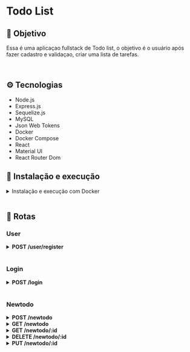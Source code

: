 # Todo List

## 📡 Objetivo

Essa é uma aplicaçao fullstack de Todo list, o objetivo é o usuário após fazer cadastro e validaçao, criar uma lista de tarefas.

<br />

## ⚙️ Tecnologias

- Node.js
- Express.js
- Sequelize.js
- MySQL
- Json Web Tokens
- Docker
- Docker Compose
- React
- Material UI
- React Router Dom

## 🚀 Instalação e execução

<details>
<summary>Instalação e execução com Docker</summary>
<br />

Para rodar está aplicação é necessário ter *Git, **Node, **Docker* e o *Docker Compose* instalados no seu computador. O Docker Compose precisa estar na versão *1.29* ou superior e o Node na versão 16.

Para conseguir executar os comandos do abaixo também é necessário que seu sistema operacional tenha um terminal Bash instalado. Caso você esteja utilizando Linux ou macOS, o Bash já vem instalado por padrão. Porém, se o seu sistema for Windows, você pode [aprender como instalar](https://dicasdeprogramacao.com.br/como-instalar-o-git-no-windows/).

### 1 - Clone o repositório:


git clone git@github.com:robsonmendes1987/Todolist.git


### 2 - Na raíz do projeto, entre na pasta app e suba os containers do frontend (`frontend_todo`), do backend (`backend_todo`) e o banco de dados (`todo-list-db`) com o comando:

    docker-compose up -d --build

Os containers estão mapeados nas seguintes portas:

- frontend_todo: 3000
- backend_todo: 3001
- todo-list-db: 3002

Para parar os containers, na pasta raiz do projeto execute o comando:

    docker-compose down
    
### 3 - Acesse a aplicação:

    localhost:3000 

</details>
<br />

## 🔎 Rotas

### User

<details>
  <summary><strong>POST /user/register</strong></summary>
  <br/ >

• Cadastra um novo usuário pelo email e senha.

</details>

<br />

### Login

<details>
  <summary><strong>POST /login</strong></summary>
  <br/ >

• Faz o login pelo email e senha.

</details>

<br />

### Newtodo

<details>
  <summary><strong>POST /newtodo</strong></summary>
  <br/ >

• Cria uma nova tarefa.

</details>

<details>
  <summary><strong>GET /newtodo</strong></summary>
  <br/ >

• Traz todas as tarefas

</details>

<details>
  <summary><strong>GET /newtodo/:id</strong></summary>
  <br/ >

• Traz uma tarefa pelo id.

</details>

<details>
  <summary><strong>DELETE /newtodo/:id</strong></summary>
  <br/ >

• Deleta uma tarefa pelo id.

</details>

<details>
  <summary><strong>PUT /newtodo/:id</strong></summary>
  <br/ >

• Edita uma tarefa pelo id.

</details>

<br />